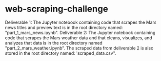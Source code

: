 # web-scraping-challenge
Deliverable 1: The Jupyter notebook containing code that scrapes the Mars news titles and preview text is in the root directory named: "part_1_mars_news.ipynb".
Deliverable 2: The Jupyter notebook containing code that scrapes the Mars weather data and that cleans, visualizes, and analyzes that data is in the root directory named "part_2_mars_weather.ipynb". The scraped data from deliverable 2 is also stored in the root directory named: 'scraped_data.csv".